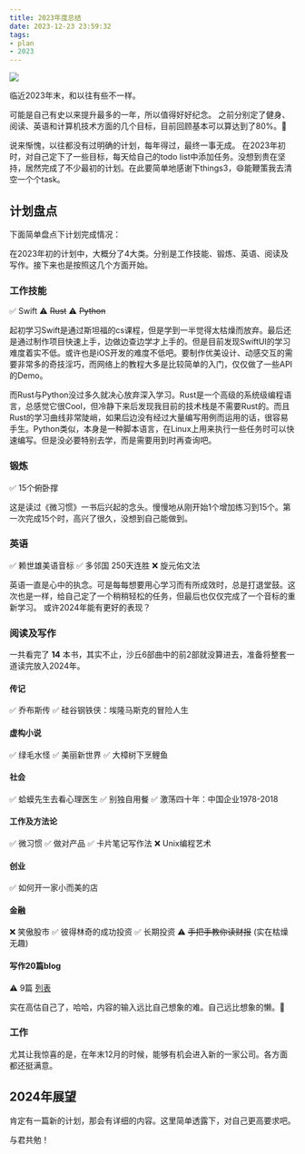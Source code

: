 ```yaml
---
title: 2023年度总结
date: 2023-12-23 23:59:32
tags:
- plan
- 2023
---
```

![](https://images.unsplash.com/photo-1518082049942-62a4e31b18d3?ixid=M3w1NDQ0ODJ8MHwxfHNlYXJjaHwxfHxhbm51YWwlMjBwbGFufGVufDB8MHx8fDE3MDMzNTA0MDF8MA&ixlib=rb-4.0.3)

临近2023年末，和以往有些不一样。

可能是自己有史以来提升最多的一年，所以值得好好纪念。
之前分别定了健身、阅读、英语和计算机技术方面的几个目标，目前回顾基本可以算达到了80%。🎉
<!--more-->

说来惭愧，以往都没有过明确的计划，每年得过，最终一事无成。
在2023年初时，对自己定下了一些目标，每天给自己的todo list中添加任务。没想到贵在坚持，居然完成了不少最初的计划。在此要简单地感谢下things3，😄能鞭策我去清空一个个task。

## 计划盘点
下面简单盘点下计划完成情况：

在2023年初的计划中，大概分了4大类。分别是工作技能、锻炼、英语、阅读及写作。接下来也是按照这几个方面开始。

### 工作技能
✅ Swift
⚠️ ~~Rust~~
⚠️ ~~Python~~

起初学习Swift是通过斯坦福的cs课程，但是学到一半觉得太枯燥而放弃。最后还是通过制作项目快速上手，边做边查边学才上手的。但是目前发现SwiftUI的学习难度着实不低。或许也是iOS开发的难度不低吧。要制作优美设计、动感交互的需要非常多的奇技淫巧，而网络上的教程大多是比较简单的入门，仅仅做了一些API的Demo。

而Rust与Python没过多久就决心放弃深入学习。Rust是一个高级的系统级编程语言，总感觉它很Cool，但冷静下来后发现我目前的技术栈是不需要Rust的。而且Rust的学习曲线非常陡峭，如果后边没有经过大量编写用例而运用的话，很容易手生。Python类似，本身是一种脚本语言，在Linux上用来执行一些任务时可以快速编写。但是没必要特别去学，而是需要用到时再查询吧。

### 锻炼
✅ 15个俯卧撑

这是读过《微习惯》一书后兴起的念头。慢慢地从刚开始1个增加练习到15个。第一次完成15个时，高兴了很久，没想到自己能做到。

### 英语
✅ 赖世雄美语音标
✅ 多邻国 250天连胜
❌ 旋元佑文法

英语一直是心中的执念。可是每每想要用心学习而有所成效时，总是打退堂鼓。这次也是一样，给自己定了一个稍稍轻松的任务，但最后也仅仅完成了一个音标的重新学习。
或许2024年能有更好的表现？

### 阅读及写作
一共看完了 **14** 本书，其实不止，沙丘6部曲中的前2部就没算进去，准备将整套一道读完放入2024年。

#### 传记
✅ 乔布斯传
✅ 硅谷钢铁侠：埃隆马斯克的冒险人生

#### 虚构小说
✅ 绿毛水怪
✅ 美丽新世界
✅ 大樟树下烹鲤鱼

#### 社会
✅ 蛤蟆先生去看心理医生
✅ 别独自用餐
✅ 激荡四十年：中国企业1978-2018

#### 工作及方法论
✅ 微习惯
✅ 做对产品
✅ 卡片笔记写作法
❌ Unix编程艺术

#### 创业
✅ 如何开一家小而美的店

#### 金融
❌ 笑傲股市
✅ 彼得林奇的成功投资
✅ 长期投资
⚠️ ~~手把手教你读财报~~ (实在枯燥无趣)

#### 写作20篇blog
⚠️ 9篇 [列表](/archives)

实在高估自己了，哈哈，内容的输入远比自己想象的难。自己远比想象的懒。🥲


### 工作
尤其让我惊喜的是，在年末12月的时候，能够有机会进入新的一家公司。各方面都还挺满意。

## 2024年展望

肯定有一篇新的计划，那会有详细的内容。这里简单透露下，对自己更高要求吧。

与君共勉！
